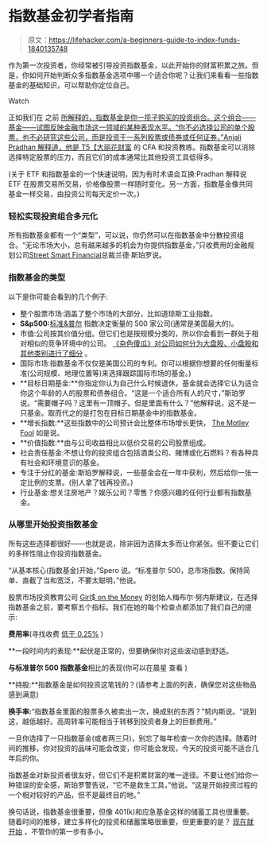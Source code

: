 # 指数基金初学者指南

> 原文：<https://lifehacker.com/a-beginners-guide-to-index-funds-1840135748>

作为第一次投资者，你经常被引导投资指数基金，以此开始你的财富积累之旅。但是，你如何开始判断众多指数基金选项中哪一个适合你呢？让我们来看看一些指数基金的基础知识，可以帮助你定位自己。

Watch

正如我们在 之前 [所解释的，指数基金是你一揽子购买的投资组合。这个组合——基金——试图反映金融市场这一领域的某种表现水平。“你不必选择公司的单个股票，也不必研究这些公司，而是投资于一系列股票或债券或任何证券，”Anjali Pradhan 解释道，他是 T5【大丽花财富](https://lifehacker.com/how-index-funds-make-investing-easier-and-less-scary-1751260409) 的 CFA 和投资教练。指数基金可以消除选择特定股票的压力，而且它们的成本通常比其他投资工具低得多。

(关于 ETF 和指数基金的一个快速说明，因为有时术语会互换:Pradhan 解释说 ETF 在股票交易所交易，价格像股票一样随时变化。另一方面，指数基金像共同基金一样交易，由投资公司每天定价一次。)

### 轻松实现投资组合多元化

所有指数基金都有一个“类型”，可以说，你仍然可以在指数基金中分散投资组合。“无论市场大小，总有越来越多的机会为你提供指数基金，”只收费用的金融规划公司[Street Smart Financial](https://www.streetsmartfinancial.com/)总裁兰德·斯珀罗说。

### 指数基金的类型

以下是你可能会看到的几个例子:

*   整个股票市场:涵盖了整个市场的大部分，比如道琼斯工业指数。
*   **S&p500:**[标准&普尔](https://twocents.lifehacker.com/dont-get-too-excited-about-the-s-p-500-hitting-3-000-1836293606) 指数决定衡量的 500 家公司(通常是美国最大的)。
*   市值:公司按其价值分组。但它们也是按规模分类的，所以你会看到一群处于相对相似的竞争环境中的公司。 [《杂色傻瓜》对公司如何分为大盘股、小盘股和其他类别进行了细分](https://www.fool.com/knowledge-center/market-capitalization.aspx) 。
*   国际市场:指数基金不仅仅是美国公司的专利。你可以根据你想要的任何衡量标准(公司规模、地理位置等)来选择跟踪国际市场的基金。)
*   **目标日期基金:**你指定你认为自己什么时候退休，基金就会选择它认为适合你这个年龄的人的股票和债券组合。“这是一个适合所有人的尺寸，”斯珀罗说。“需要帽子吗？这里有一顶帽子。但是里面有什么？”他解释说，这不是一只基金。取而代之的是打包在目标日期基金中的指数基金。
*   **增长指数:**这些指数中的公司预计会比整体市场增长更快， [The Motley Fool](https://www.fool.com/slideshow/10-types-index-funds-every-investor-should-know-about/?slide=7) 如是说。
*   **价值指数:**由与公司收益相比以低价交易的公司股票组成。
*   社会责任基金:不想让你的投资组合包括酒类公司、赌博或化石燃料？有各种具有社会和环境意识的基金。
*   专注于分红的基金:斯珀罗解释说，一些基金会在一年中获利，然后给你一张一定比例的支票。(别人拿了钱再投资。)
*   行业基金:想关注房地产？娱乐公司？零售？你感兴趣的任何行业都有指数基金。

### 从哪里开始投资指数基金

所有这些选择都很好——也就是说，除非因为选择太多而让你紧张。但不要让它们的多样性阻止你投资指数基金。

“从基本核心(指数基金)开始，”Spero 说。“标准普尔 500，总市场指数。保持简单、直截了当和宽泛，不要太聪明，”他说。

股票市场投资教育公司 [Girl$ on the Money](https://girlsonthemoney.com/) 的创始人梅布尔·努内斯建议，在选择指数基金之前，要考察五个指标。我们在她的每个检查点都添加了我们自己的提示:

**费用率**(寻找收费 [低于 0.25%](https://twocents.lifehacker.com/this-is-what-a-normal-expense-ratio-fee-looks-like-1837579055?rev=1570210759720) )

**一段时间内的表现:**起伏是正常的，但要确保你对这些波动感到舒适。

**与标准普尔 500 指数基金**相比的表现(你可以在晨星 查看 [)](https://www.morningstar.com/)

**持股:**指数基金是如何投资这笔钱的？(请参考上面的列表，确保您对这些物品感到满意)

**换手率:**“指数基金里面的股票多久被卖出一次，换成别的东西？”努内斯说。“说到这，越低越好。高周转率可能相当于转移到投资者身上的巨额费用。”

一旦你选择了一只指数基金(或者两三只)，别忘了每年检查一次你的选择。随着时间的推移，你对投资的品味可能会改变，你可能会发现，今天的投资可能不适合几年后的你。

指数基金对新投资者很友好，但它们不是积累财富的唯一途径。不要让他们给你一种错误的安全感，斯珀罗警告说，“它不是救生工具，”他说。“这是开始投资过程的一个相对较好的产品，但不是最终目的地。”

换句话说，指数基金很重要，但像 401(k)和应急基金这样的储蓄工具也很重要。随着时间的推移，建立多样化的投资和储蓄策略很重要，但更重要的是？ [现在就开始](https://twocents.lifehacker.com/how-and-why-to-start-investing-right-now-1831743533) ，不管你的第一步有多小。